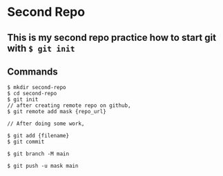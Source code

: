 # Second Repo

## This is my second repo practice how to start git with `$ git init`

## Commands

```shell
$ mkdir second-repo
$ cd second-repo
$ git init
// after creating remote repo on github,
$ git remote add mask {repo_url}

// After doing some work,

$ git add {filename}
$ git commit

$ git branch -M main

$ git push -u mask main
```
